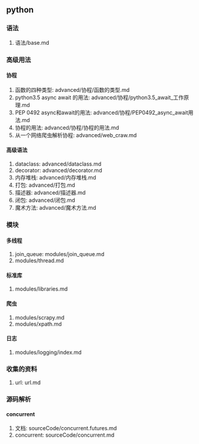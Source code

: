 ## python
### 语法
1. 语法/base.md

### 高级用法
#### 协程
1. 函数的四种类型: advanced/协程/函数的类型.md
2. python3.5 async await 的用法: advanced/协程/python3.5_await_工作原理.md
3. PEP 0492 async和await的用法: advanced/协程/PEP0492_async_await用法.md
4. 协程的用法: advanced/协程/协程的用法.md
5. 从一个网络爬虫解析协程: advanced/web_craw.md

#### 高级语法
1. dataclass: advanced/dataclass.md
2. decorator: advanced/decorator.md
3. 内存堆栈: advanced/内存堆栈.md
4. 打包: advanced/打包.md
5. 描述器: advanced/描述器.md
6. 闭包: advanced/闭包.md
7. 魔术方法: advanced/魔术方法.md

### 模块
#### 多线程
1. join_queue: modules/join_queue.md
2. modules/thread.md

#### 标准库
1. modules/libraries.md

#### 爬虫
1. modules/scrapy.md
2. modules/xpath.md

#### 日志
1. modules/logging/index.md

### 收集的资料
1. url: url.md

### 源码解析
#### concurrent
1. 文档: sourceCode/concurrent.futures.md
2. concurrent: sourceCode/concurrent.md
